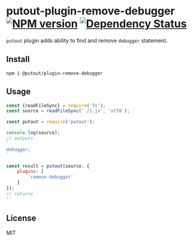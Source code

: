 # putout-plugin-remove-debugger [![NPM version][NPMIMGURL]][NPMURL] [![Dependency Status][DependencyStatusIMGURL]][DependencyStatusURL]

[NPMIMGURL]:                https://img.shields.io/npm/v/@putout/plugin-remove-debugger.svg?style=flat&longCache=true
[NPMURL]:                   https://npmjs.org/package/@putout/plugin-remove-debugger"npm"

[DependencyStatusURL]:      https://david-dm.org/coderaiser/putout?path=packages/plugin-remove-debugger
[DependencyStatusIMGURL]:   https://david-dm.org/coderaiser/putout.svg?path=packages/plugin-remove-debugger

`putout` plugin adds ability to find and remove `debugger` statement.

## Install

```
npm i @putout/plugin-remove-debugger
```

## Usage

```js
const {readFileSync} = require('fs');
const source = readFileSync('./1.js', 'utf8');

const putout = require('putout');

console.log(source);
// outputs
`
debugger;
`

const result = putout(source, {
    plugins: [
        'remove-debugger'
    ]
});
// returns
''
```

## License

MIT

